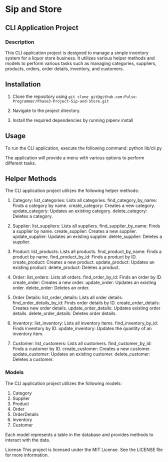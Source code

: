 # Sip and Store

## CLI Application Project

### Description

This CLI application project is designed to manage a simple inventory system for a liquor store business. It utilizes various helper methods and models to perform various tasks such as managing categories, suppliers, products, orders, order details, inventory, and customers.

## Installation

1. Clone the repository using `git clone git@github.com:Pulse-Programmer/Phase3-Project-Sip-and-Store.git`

2. Navigate to the project directory.

3. Install the required dependencies by running pipenv install

## Usage

To run the CLI application, execute the following command: python lib/cli.py

The application will provide a menu with various options to perform different tasks.

## Helper Methods

The CLI application project utilizes the following helper methods:

1. Category:
   list_categories: Lists all categories.
   find_category_by_name: Finds a category by name.
   create_category: Creates a new category.
   update_category: Updates an existing category.
   delete_category: Deletes a category.

2. Supplier:
   list_suppliers: Lists all suppliers.
   find_supplier_by_name: Finds a supplier by name.
   create_supplier: Creates a new supplier.
   update_supplier: Updates an existing supplier.
   delete_supplier: Deletes a supplier.

3. Product:
   list_products: Lists all products.
   find_product_by_name: Finds a product by name.
   find_product_by_id: Finds a product by ID.
   create_product: Creates a new product.
   update_product: Updates an existing product.
   delete_product: Deletes a product.

4. Order:
   list_orders: Lists all orders.
   find_order_by_id: Finds an order by ID.
   create_order: Creates a new order.
   update_order: Updates an existing order.
   delete_order: Deletes an order.

5. Order Details:
   list_order_details: Lists all order details.
   find_order_details_by_id: Finds order details by ID.
   create_order_details: Creates new order details.
   update_order_details: Updates existing order details.
   delete_order_details: Deletes order details.

6. Inventory:
   list_inventory: Lists all inventory items.
   find_inventory_by_id: Finds inventory by ID.
   update_inventory: Updates the quantity of an inventory item.

7. Customer:
   list_customers: Lists all customers.
   find_customer_by_id: Finds a customer by ID.
   create_customer: Creates a new customer.
   update_customer: Updates an existing customer.
   delete_customer: Deletes a customer.

### Models

The CLI application project utilizes the following models:

1. Category
2. Supplier
3. Product
4. Order
5. OrderDetails
6. Inventory
7. Customer

Each model represents a table in the database and provides methods to interact with the data.

License
This project is licensed under the MIT License. See the LICENSE file for more information.
